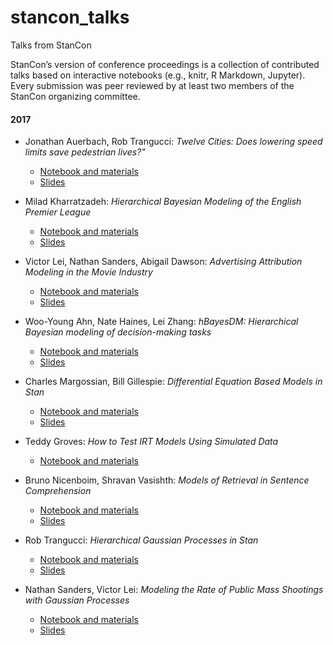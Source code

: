 # stancon_talks
Talks from StanCon

StanCon’s version of conference proceedings is a collection of contributed talks based on interactive notebooks (e.g., knitr, R Markdown, Jupyter). Every submission was peer reviewed by at least two members of the StanCon organizing committee. 

#### 2017

* Jonathan Auerbach, Rob Trangucci: _Twelve Cities: Does lowering speed limits save pedestrian lives?"_ 
  - [Notebook and materials](2017/Contributed-Talks/01_auerbach) 
  - [Slides]()

* Milad Kharratzadeh: _Hierarchical Bayesian Modeling of the English Premier League_ 
  - [Notebook and materials](2017/Contributed-Talks/02_kharratzadeh)
  - [Slides]()

* Victor Lei, Nathan Sanders, Abigail Dawson: _Advertising Attribution Modeling in the Movie Industry_ 
  - [Notebook and materials](2017/Contributed-Talks/03_lei)
  - [Slides]()

* Woo-Young Ahn, Nate Haines, Lei Zhang: _hBayesDM: Hierarchical Bayesian modeling of decision-making tasks_ 
  - [Notebook and materials](2017/Contributed-Talks/04_ahn)
  - [Slides]()

* Charles Margossian, Bill Gillespie: _Differential Equation Based Models in Stan_ 
  - [Notebook and materials](2017/Contributed-Talks/05_margossian)
  - [Slides]()

* Teddy Groves: _How to Test IRT Models Using Simulated Data_ 
  - [Notebook and materials](2017/Contributed-Talks/06_groves)

* Bruno Nicenboim, Shravan Vasishth: _Models of Retrieval in Sentence Comprehension_ 
  - [Notebook and materials](2017/Contributed-Talks/07_nicenboim) 
  - [Slides]()

* Rob Trangucci: _Hierarchical Gaussian Processes in Stan_ 
  - [Notebook and materials](2017/Contributed-Talks/08_trangucci)
  - [Slides]()

* Nathan Sanders, Victor Lei: _Modeling the Rate of Public Mass Shootings with Gaussian Processes_ 
  - [Notebook and materials](2017/Contributed-Talks/09_sanders)
  - [Slides]()

